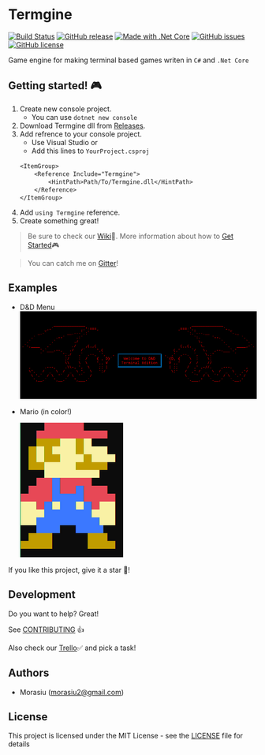 # Termgine

[![Build Status](https://travis-ci.com/Morasiu/Termgine.svg?branch=master)](https://travis-ci.com/Morasiu/Termgine)
[![GitHub release](https://img.shields.io/github/tag/Morasiu/Termgine.svg)](https://github.com/Morasiu/Termgine/tags)
[![Made with .Net Core](https://img.shields.io/badge/Made%20with-.Net%20Core-blue.svg)](https://dotnet.microsoft.com/)
[![GitHub issues](https://img.shields.io/github/issues/Morasiu/Termgine.svg)](https://GitHub.com/Morasiu/Termgine/issues/)
[![GitHub license](https://img.shields.io/github/license/Morasiu/Termgine.svg)](https://github.com/Morasiu/Termgine/blob/master/LICENSE)

Game engine for making terminal based games writen in `C#` and `.Net Core`

## Getting started! 🎮

1. Create new console project.
   * You can use `dotnet new console`
2. Download Termgine dll from [Releases](https://github.com/Morasiu/Termgine/releases).
3. Add refrence to your console project.
   * Use Visual Studio or
   * Add this lines to `YourProject.csproj`
    ```
    <ItemGroup>
        <Reference Include="Termgine">
            <HintPath>Path/To/Termgine.dll</HintPath>
        </Reference>
    </ItemGroup>
    ```
4. Add `using Termgine` reference.
5. Create something great!


> Be sure to check our [Wiki](https://github.com/Morasiu/Termgine/wiki)📖.
> More information about how to [Get Started](https://github.com/Morasiu/Termgine/wiki/GetStarted)🎮

> You can catch me on [Gitter](https://gitter.im/Termgine)!
## Examples
* D&D Menu
  ![D&D](Docs/D&D_menu.png)


* Mario (in color!)

  ![Mario](Docs/mario.PNG)


If you like this project, give it a star 🌟!



## Development

Do you want to help? Great!

See [CONTRIBUTING](https://github.com/Morasiu/Termgine/blob/master/Docs/CONTRIBUTING.md) 👍

Also check our [Trello](https://trello.com/b/1EpbQfUH/termgine)✅ and pick a task!

## Authors

* Morasiu (morasiu2@gmail.com)

## License

This project is licensed under the MIT License - see the [LICENSE](LICENSE) file for details
